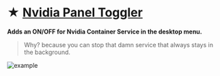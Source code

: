 # ★ [Nvidia Panel Toggler](https://github.com/gzmatte/Nvidia/releases/download/NvContainer/NvContainer.bat)
**Adds an ON/OFF for Nvidia Container Service in the desktop menu.**

> Why? because you can stop that damn service that always stays in the background.

![example](https://github.com/gzmatte/NvidiaTweaks/assets/117684932/17595d45-d39c-431a-b214-b6588442de19)
